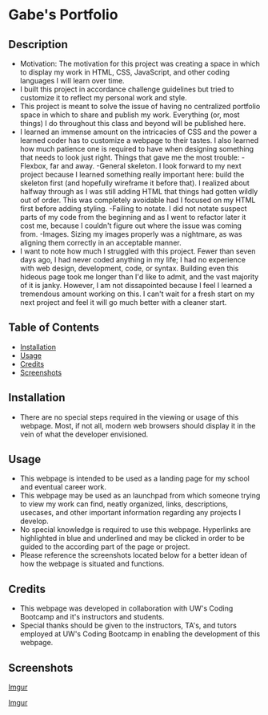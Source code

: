 # Gabe's Portfolio

## Description

- Motivation: The motivation for this project was creating a space in which to display my work in HTML, CSS, JavaScript, and other coding languages I will learn over time.
- I built this project in accordance challenge guidelines but tried to customize it to reflect my personal work and style.
- This project is meant to solve the issue of having no centralized portfolio space in which to share and publish my work. Everything (or, most things) I do throughout this class and beyond will be published here.
- I learned an immense amount on the intricacies of CSS and the power a learned coder has to customize a webpage to their tastes. I also learned how much patience one is required to have when designing something that needs to look just right. Things that gave me the most trouble:
  -Flexbox, far and away.
  -General skeleton. I look forward to my next project because I learned something really important here: build the skeleton first (and hopefully wireframe it before that). I realized about halfway through as I was still adding HTML that things had gotten wildly out of order. This was completely avoidable had I focused on my HTML first before adding styling.
  -Failing to notate. I did not notate suspect parts of my code from the beginning and as I went to refactor later it cost me, because I couldn't figure out where the issue was coming from.
  -Images. Sizing my images properly was a nightmare, as was aligning them correctly in an acceptable manner.
- I want to note how much I struggled with this project. Fewer than seven days ago, I had never coded anything in my life; I had no experience with web design, development, code, or syntax. Building even this hideous page took me longer than I'd like to admit, and the vast majority of it is janky. However, I am not dissapointed because I feel I learned a tremendous amount working on this. I can't wait for a fresh start on my next project and feel it will go much better with a cleaner start.

## Table of Contents

- [Installation](#installation)
- [Usage](#usage)
- [Credits](#credits)
- [Screenshots](#screenshots)

## Installation

- There are no special steps required in the viewing or usage of this webpage. Most, if not all, modern web browsers should display it in the vein of what the developer envisioned.

## Usage

- This webpage is intended to be used as a landing page for my school and eventual career work.
- This webpage may be used as an launchpad from which someone trying to view my work can find, neatly organized, links, descriptions, usecases, and other important information regarding any projects I develop.
- No special knowledge is required to use this webpage. Hyperlinks are highlighted in blue and underlined and may be clicked in order to be guided to the according part of the page or project.
- Please reference the screenshots located below for a better idean of how the webpage is situated and functions.

## Credits

- This webpage was developed in collaboration with UW's Coding Bootcamp and it's instructors and students.
- Special thanks should be given to the instructors, TA's, and tutors employed at UW's Coding Bootcamp in enabling the development of this webpage.

## Screenshots

[Imgur](https://i.imgur.com/kh5uYGk.jpg)

[Imgur](https://i.imgur.com/3tIi8Je.jpg)
